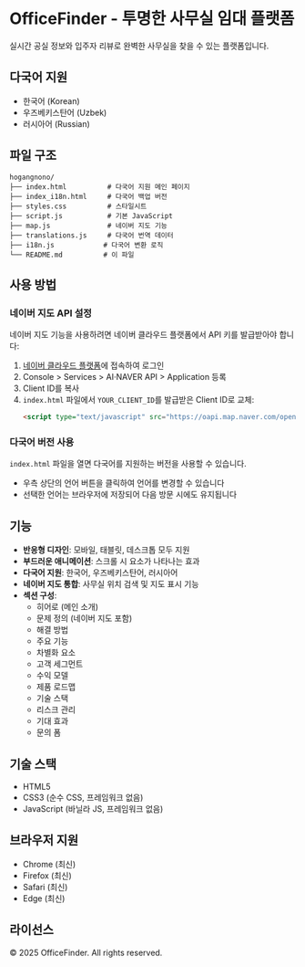 # OfficeFinder - 투명한 사무실 임대 플랫폼

실시간 공실 정보와 입주자 리뷰로 완벽한 사무실을 찾을 수 있는 플랫폼입니다.

## 다국어 지원

- 한국어 (Korean)
- 우즈베키스탄어 (Uzbek)
- 러시아어 (Russian)

## 파일 구조

```
hogangnono/
├── index.html          # 다국어 지원 메인 페이지
├── index_i18n.html     # 다국어 백업 버전
├── styles.css          # 스타일시트
├── script.js           # 기본 JavaScript
├── map.js              # 네이버 지도 기능
├── translations.js     # 다국어 번역 데이터
├── i18n.js            # 다국어 변환 로직
└── README.md          # 이 파일
```

## 사용 방법

### 네이버 지도 API 설정

네이버 지도 기능을 사용하려면 네이버 클라우드 플랫폼에서 API 키를 발급받아야 합니다:

1. [네이버 클라우드 플랫폼](https://www.ncloud.com/)에 접속하여 로그인
2. Console > Services > AI·NAVER API > Application 등록
3. Client ID를 복사
4. `index.html` 파일에서 `YOUR_CLIENT_ID`를 발급받은 Client ID로 교체:
   ```html
   <script type="text/javascript" src="https://oapi.map.naver.com/openapi/v3/maps.js?ncpClientId=YOUR_CLIENT_ID&submodules=geocoder"></script>
   ```

### 다국어 버전 사용

`index.html` 파일을 열면 다국어를 지원하는 버전을 사용할 수 있습니다.

- 우측 상단의 언어 버튼을 클릭하여 언어를 변경할 수 있습니다
- 선택한 언어는 브라우저에 저장되어 다음 방문 시에도 유지됩니다

## 기능

- **반응형 디자인**: 모바일, 태블릿, 데스크톱 모두 지원
- **부드러운 애니메이션**: 스크롤 시 요소가 나타나는 효과
- **다국어 지원**: 한국어, 우즈베키스탄어, 러시아어
- **네이버 지도 통합**: 사무실 위치 검색 및 지도 표시 기능
- **섹션 구성**:
  - 히어로 (메인 소개)
  - 문제 정의 (네이버 지도 포함)
  - 해결 방법
  - 주요 기능
  - 차별화 요소
  - 고객 세그먼트
  - 수익 모델
  - 제품 로드맵
  - 기술 스택
  - 리스크 관리
  - 기대 효과
  - 문의 폼

## 기술 스택

- HTML5
- CSS3 (순수 CSS, 프레임워크 없음)
- JavaScript (바닐라 JS, 프레임워크 없음)

## 브라우저 지원

- Chrome (최신)
- Firefox (최신)
- Safari (최신)
- Edge (최신)

## 라이선스

© 2025 OfficeFinder. All rights reserved.
